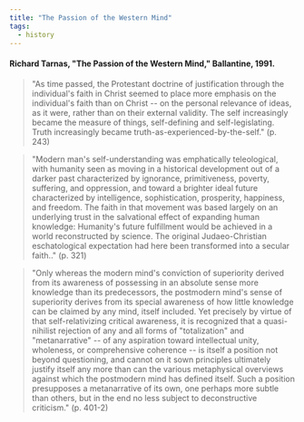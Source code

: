 ```yaml
---
title: "The Passion of the Western Mind"
tags:
  - history
---
```


#### Richard Tarnas, "The Passion of the Western Mind," Ballantine, 1991.

> "As time passed, the Protestant doctrine of justification through the individual's faith in Christ seemed to place more emphasis on the individual's faith than on Christ -- on the personal relevance of ideas, as it were, rather than on their external validity. The self increasingly became the measure of things, self-defining and self-legislating. Truth increasingly became truth-as-experienced-by-the-self." (p. 243)

> "Modern man's self-understanding was emphatically teleological, with humanity seen as moving in a historical development out of a darker past characterized by ignorance, primitiveness, poverty, suffering, and oppression, and toward a brighter ideal future characterized by intelligence, sophistication, prosperity, happiness, and freedom. The faith in that movement was based largely on an underlying trust in the salvational effect of expanding human knowledge: Humanity's future fulfillment would be achieved in a world reconstructed by science. The original Judaeo-Christian eschatological expectation had here been transformed into a secular faith.." (p. 321)

> "Only whereas the modern mind's conviction of superiority derived from its awareness of possessing in an absolute sense more knowledge than its predecessors, the postmodern mind's sense of superiority derives from its special awareness of how little knowledge can be claimed by any mind, itself included. Yet precisely by virtue of that self-relativizing critical awareness, it is recognized that a quasi-nihilist rejection of any and all forms of "totalization" and "metanarrative" -- of any aspiration toward intellectual unity, wholeness, or comprehensive coherence -- is itself a position not beyond questioning, and cannot on it sown principles ultimately justify itself any more than can the various metaphysical overviews against which the postmodern mind has defined itself. Such a position presupposes a metanarrative of its own, one perhaps more subtle than others, but in the end no less subject to deconstructive criticism." (p. 401-2)
